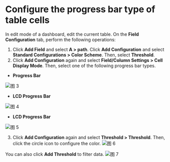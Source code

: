 # Configure the progress bar type of table cells

In edit mode of a dashboard, edit the current table. On the **Field Configuration** tab, perform the following operations:
1. Click **Add Field** and select **A > path**. Click **Add Configuration** and select **Standard Configurations > Color Scheme**. Then, select **Threshold**.
2. Click **Add Configuration** again and select **Field/Column Settings > Cell Display Mode**. Then, select one of the following progress bar types.
- **Progress Bar**

![图 3](/img/src/visulization/tablePro/progressStyle/progressStyle3.png) 

- **LCD Progress Bar**

![图 4](/img/src/visulization/tablePro/progressStyle/progressStyle4.png) 

- **LCD Progress Bar**

![图 5](/img/src/visulization/tablePro/progressStyle/progressStyle5.png) 

3. Click **Add Configuration** again and select **Threshold > Threshold**. Then, click the circle icon to configure the color.
![图 6](/img/src/visulization/tablePro/progressStyle/progressStyle6.png) 

You can also click **Add Threshold** to filter data.
![图 7](/img/src/visulization/tablePro/progressStyle/progressStyle7.png) 
